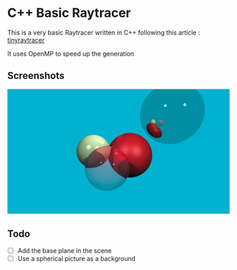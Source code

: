 # C++ Basic Raytracer

This is a very basic Raytracer written in C++ following this article : [tinyraytracer](https://github.com/ssloy/tinyraytracer/wiki/Part-1:-understandable-raytracing)

It uses OpenMP to speed up the generation

## Screenshots

![basics](screenshots/basics.png)

## Todo
- [ ] Add the base plane in the scene
- [ ] Use a spherical picture as a background
